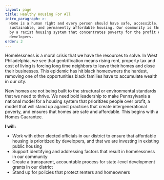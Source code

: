 ```yaml
---
layout: page
title: Healthy Housing For All
intro_paragraph: >-
  Home is a human right and every person should have safe, accessible,
  sustainable, and permanently affordable housing. Our community is threatened
  by a racist housing system that concentrates poverty for the profit of big
  developers.
order: 3
---
```

Homelessness is a moral crisis that we have the resources to solve. In West Philadelphia, we see that gentrification means rising rent, property tax and cost of living is forcing long time neighbors to leave their homes and close their businesses. This epidemic has hit black homeowners the hardest, removing one of the opportunities black families have to accumulate wealth in our city.

New homes are not being built to the structural or environmental standards that we need to thrive. We need bold leadership to make Pennsylvania a national model for a housing system that prioritizes people over profit, a model that will stand up against practices that create intergenerational poverty, and ensures that homes are safe and affordable. This begins with a Homes Guarantee.  

**I will:**

* Work with other elected officials in our district to ensure that affordable housing is prioritized by developers, and that we are investing in existing public housing 
* Support identifying and addressing factors that result in homelessness in our community
* Create a transparent, accountable process for state-level development grants in our district
* Stand up for policies that protect renters and homeowners
